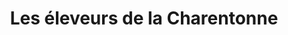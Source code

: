 ---
title: "Les éleveurs de la Charentonne"
url: /la-ferte-saint-aubin/les-eleveurs-de-la-charentonne/
shop: boucherie
---